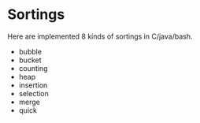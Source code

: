 # Sortings
Here are implemented 8 kinds of sortings in C/java/bash.  
- bubble
- bucket
- counting
- heap
- insertion
- selection
- merge
- quick
